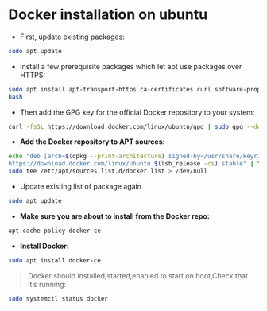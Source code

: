 # Docker installation on ubuntu

- First, update existing packages:

```bash
sudo apt update
```

- install a few prerequisite packages which let apt use packages over HTTPS:

```bash
sudo apt install apt-transport-https ca-certificates curl software-properties-common
bash
```

- Then add the GPG key for the official Docker repository to your system:

```bash
curl -fsSL https://download.docker.com/linux/ubuntu/gpg | sudo gpg --dearmor -o /usr/share/keyrings/docker-archive-keyring.gpg
```

- **Add the Docker repository to APT sources:**

```bash
echo "deb [arch=$(dpkg --print-architecture) signed-by=/usr/share/keyrings/docker-archive-keyring.gpg] \
https://download.docker.com/linux/ubuntu $(lsb_release -cs) stable" | \
sudo tee /etc/apt/sources.list.d/docker.list > /dev/null
```

- Update existing list of package again

```bash
sudo apt update
```

- **Make sure you are about to install from the Docker repo:**

```bash
apt-cache policy docker-ce
```

- **Install Docker:**

```bash
sudo apt install docker-ce
```

> Docker should installed,started,enabled to start on boot,Check that it’s running:

```bash
sudo systemctl status docker
```
